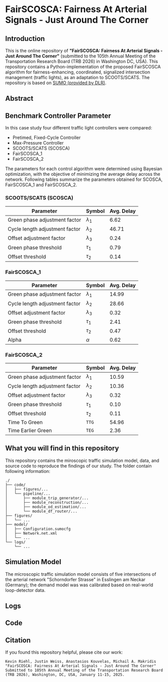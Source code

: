 # FairSCOSCA: Fairness At Arterial Signals - Just Around The Corner

## Introduction 

This is the online repository of **"FairSCOSCA: Fairness At Arterial Signals - Just Around The Corner"** (submitted to the 105th Annual Meeting of the Transportation Research Board (TRB 2026) in Washington DC, USA). 
This repository contains a Python-implementation of the proposed FairSCOSCA algorithm for fairness-enhancing, coordinated, signalized intersection management (traffic lights), as an adaptation to SCOOTS/SCATS.
The repository is based on [SUMO (provided by DLR)](https://eclipse.dev/sumo/).

## Abstract


## Benchmark Controller Parameter

In this case study four different traffic light controllers were compared:
- Pretimed, Fixed-Cycle Controller
- Max-Pressure Controller
- SCOOTS/SCATS (SCOSCA)
- FairSCOSCA_1
- FairSCOSCA_2

The parameters for each control algorithm were determined using Bayesian optimization, with the objective of minimizing the average delay across the network.
Following tables summarize the parameters obtained for SCOSCA, FairSCOSCA_1 and FairSCOSCA_2.

### SCOOTS/SCATS (SCOSCA)
|**Parameter**|**Symbol**|**Avg. Delay**|
|--|--|--|
| Green phase adjustment factor | $\lambda_1$  | 6.62 |
| Cycle length adjustment factor | $\lambda_2$ | 46.71 |
| Offset adjustment factor | $\lambda_3$ | 0.24 |
| Green phase threshold | $\tau_1$ | 0.79 |
| Offset threshold | $\tau_2$ | 0.14 |

### FairSCOSCA_1
|**Parameter**|**Symbol**|**Avg. Delay**|
|--|--|--|
| Green phase adjustment factor | $\lambda_1$  | 14.99 |
| Cycle length adjustment factor | $\lambda_2$ | 28.66 |
| Offset adjustment factor | $\lambda_3$ | 0.32 |
| Green phase threshold | $\tau_1$ | 2.41 |
| Offset threshold | $\tau_2$ | 0.47 |
| Alpha | $\alpha$ | 0.62 |

### FairSCOSCA_2
|**Parameter**|**Symbol**|**Avg. Delay**|
|--|--|--|
| Green phase adjustment factor | $\lambda_1$  | 10.59 |
| Cycle length adjustment factor | $\lambda_2$ | 10.36 | 
| Offset adjustment factor | $\lambda_3$ | 0.32 |
| Green phase threshold | $\tau_1$ | 0.10 |
| Offset threshold | $\tau_2$ | 0.11 |
| Time To Green | $\texttt{TTG}$ | 54.96 |
| Time Earlier Green | $\texttt{TEG}$ | 2.36 |


## What you will find in this repository
This repository contains the miroscopic traffic simulation model, data, and source code to reproduce the findings of our study. 
The folder contain following information:
```
./
├── code/
│   ├── figures/...
│   └── pipeline/...
│       ├── module_trip_generator/...
│       ├── module_reconstruction/...
│       ├── module_od_estimation/...
│       └── module_df_router/...
├── figures/
│   └── ...
├── model/
│   ├── Configuration.sumocfg
│   ├── Network.net.xml
│   └── ...
└── logs/
    └── ...
```


## Simulation Model
The microscopic traffic simulation model consists of five intersections of the arterial network "Schorndorfer Strasse" in Esslingen am Neckar (Germany); the demand model was was calibrated based on real-world loop-detector data. 

## Logs

## Code

## Citation
If you found this repository helpful, please cite our work:
```
Kevin Riehl, Justin Weiss, Anastasios Kouvelas, Michail A. Makridis
"FairSCOSCA: Fairness At Arterial Signals - Just Around The Corner"
Submitted to 105th Annual Meeting of the Transportation Research Board (TRB 2026), Washington, DC, USA, January 11-15, 2025.
```
